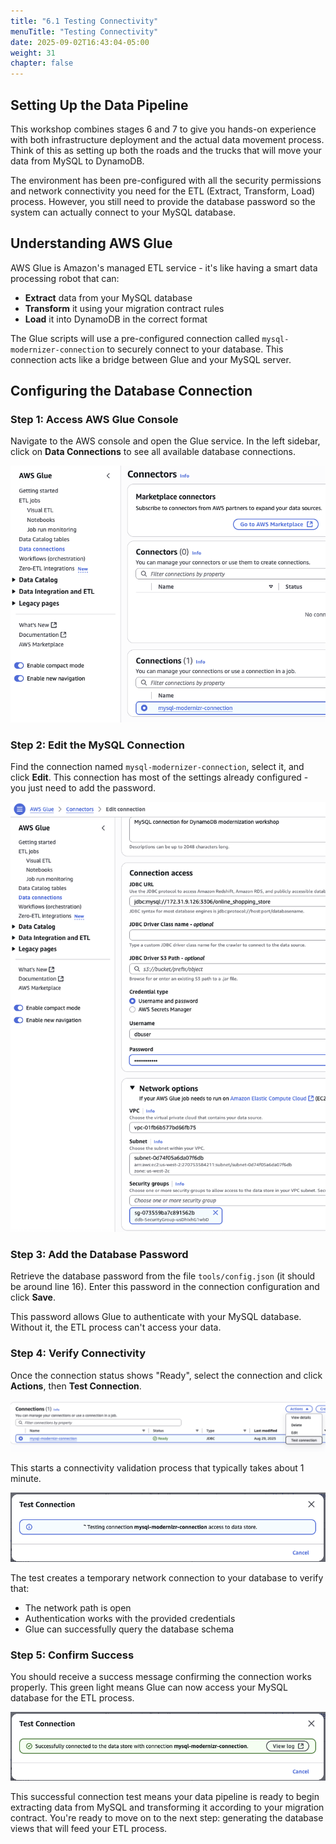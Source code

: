 ```yaml
---
title: "6.1 Testing Connectivity"
menuTitle: "Testing Connectivity"
date: 2025-09-02T16:43:04-05:00
weight: 31
chapter: false
---
```


## Setting Up the Data Pipeline

This workshop combines stages 6 and 7 to give you hands-on experience with both infrastructure deployment and the actual data movement process. Think of this as setting up both the roads and the trucks that will move your data from MySQL to DynamoDB.

The environment has been pre-configured with all the security permissions and network connectivity you need for the ETL (Extract, Transform, Load) process. However, you still need to provide the database password so the system can actually connect to your MySQL database.

## Understanding AWS Glue

AWS Glue is Amazon's managed ETL service - it's like having a smart data processing robot that can:
- **Extract** data from your MySQL database
- **Transform** it using your migration contract rules
- **Load** it into DynamoDB in the correct format

The Glue scripts will use a pre-configured connection called `mysql-modernizer-connection` to securely connect to your database. This connection acts like a bridge between Glue and your MySQL server.

## Configuring the Database Connection

### Step 1: Access AWS Glue Console

Navigate to the AWS console and open the Glue service. In the left sidebar, click on **Data Connections** to see all available database connections.

![Migration control panel](/static/images/modernizer/6/stage06-02.png)

### Step 2: Edit the MySQL Connection

Find the connection named `mysql-modernizer-connection`, select it, and click **Edit**. This connection has most of the settings already configured - you just need to add the password.

![Migration control panel](/static/images/modernizer/6/stage06-03.png)

### Step 3: Add the Database Password

Retrieve the database password from the file `tools/config.json` (it should be around line 16). Enter this password in the connection configuration and click **Save**.

This password allows Glue to authenticate with your MySQL database. Without it, the ETL process can't access your data.

### Step 4: Verify Connectivity

Once the connection status shows "Ready", select the connection and click **Actions**, then **Test Connection**. 

![Migration control panel](/static/images/modernizer/6/stage06-04.png)

This starts a connectivity validation process that typically takes about 1 minute.

![Migration control panel](/static/images/modernizer/6/stage06-05.png)

The test creates a temporary network connection to your database to verify that:
- The network path is open
- Authentication works with the provided credentials
- Glue can successfully query the database schema

### Step 5: Confirm Success

You should receive a success message confirming the connection works properly. This green light means Glue can now access your MySQL database for the ETL process.

![Migration control panel](/static/images/modernizer/6/stage06-06.png)

This successful connection test means your data pipeline is ready to begin extracting data from MySQL and transforming it according to your migration contract. You're ready to move on to the next step: generating the database views that will feed your ETL process.
